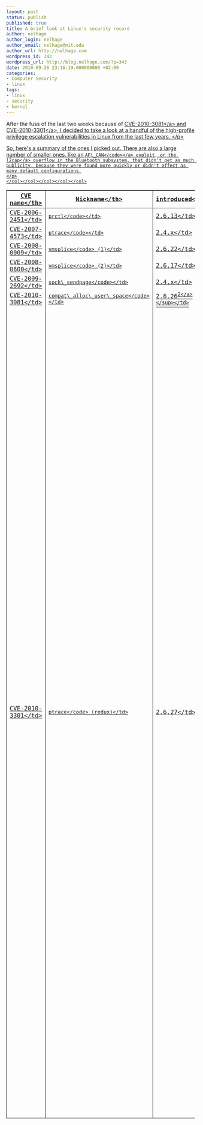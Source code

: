 ```yaml
---
layout: post
status: publish
published: true
title: A brief look at Linux's security record
author: nelhage
author_login: nelhage
author_email: nelhage@mit.edu
author_url: http://nelhage.com
wordpress_id: 343
wordpress_url: http://blog.nelhage.com/?p=343
date: 2010-09-26 23:16:19.000000000 +02:00
categories:
- Computer Security
- linux
tags:
- linux
- security
- kernel
---
```

<p>After the fuss of the last two weeks because of <a href="http:&#47;&#47;cve.mitre.org&#47;cgi-bin&#47;cvename.cgi?name=CVE-2010-3081">CVE-2010-3081<&#47;a> and <a href="http:&#47;&#47;web.nvd.nist.gov&#47;view&#47;vuln&#47;detail?vulnId=CVE-2010-3301">CVE-2010-3301<&#47;a>, I decided to take a look at a handful of the high-profile privilege escalation vulnerabilities in Linux from the last few years.
<&#47;p>
<p>
So, here's a summary of the ones I picked out. There are also a large number of smaller ones, like an <a href="http:&#47;&#47;sota.gen.nz&#47;af_can&#47;"><code>AF\_CAN<&#47;code><&#47;a> exploit, or the <a href="http:&#47;&#47;cve.mitre.org&#47;cgi-bin&#47;cvename.cgi?name=2010-1084">l2cap<&#47;a> overflow in the Bluetooth subsystem, that didn't get as much publicity, because they were found more quickly or didn't affect as many default configurations.
<&#47;p>
<table border="2" cellspacing="0" cellpadding="6" rules="groups" frame="hsides">
<col align="left"><&#47;col><col align="left"><&#47;col><col align="right"><&#47;col><col align="right"><&#47;col><col align="left"><&#47;col>
<thead>
<tr><th>CVE name<&#47;th><th>Nickname<&#47;th><th>introduced<&#47;th><th>fixed<&#47;th><th>notes<&#47;th><&#47;tr>
<&#47;thead>
<tbody>
<tr><td>CVE-2006-2451<&#47;td><td><code>prctl<&#47;code><&#47;td><td>2.6.13<&#47;td><td>2.6.17.4<&#47;td><td><&#47;td><&#47;tr>
<tr><td>CVE-2007-4573<&#47;td><td><code>ptrace<&#47;code><&#47;td><td>2.4.x<&#47;td><td>2.6.22.7<&#47;td><td>64-bit only<&#47;td><&#47;tr>
<tr><td>CVE-2008-0009<&#47;td><td><code>vmsplice<&#47;code> (1)<&#47;td><td>2.6.22<&#47;td><td>2.6.24.1<&#47;td><td><&#47;td><&#47;tr>
<tr><td>CVE-2008-0600<&#47;td><td><code>vmsplice<&#47;code> (2)<&#47;td><td>2.6.17<&#47;td><td>2.6.24.2<&#47;td><td><&#47;td><&#47;tr>
<tr><td>CVE-2009-2692<&#47;td><td><code>sock\_sendpage<&#47;code><&#47;td><td>2.4.x<&#47;td><td>2.6.31<&#47;td><td><code>mmap\_min\_addr<&#47;code> helped <sup><a class="footref" name="fnr.1" href="#fn.1">1<&#47;a><&#47;sup><&#47;td><&#47;tr>
<tr><td>CVE-2010-3081<&#47;td><td><code>compat\_alloc\_user\_space<&#47;code><&#47;td><td>2.6.26<sup><a class="footref" name="fnr.2" href="#fn.2">2<&#47;a><&#47;sup><&#47;td><td>2.6.36<&#47;td><td><&#47;td><&#47;tr>
<tr><td>CVE-2010-3301<&#47;td><td><code>ptrace<&#47;code> (redux)<&#47;td><td>2.6.27<&#47;td><td>2.6.36<&#47;td><td>64-bit only<&#47;td><&#47;tr>
<&#47;tbody>
<&#47;table>


<p>
I'll probably have some more to say about these bugs in the future, but here's a few thoughts:
<&#47;p>
<ul>
<li>
At least two of these bugs existed since the 2.4 days. So no matter what kernel you've been running, you had privilege escalation bugs you didn't know about for as long as you were running that kernel. We don't know whether or not the blackhats knew about them, but are you feeling lucky?
<&#47;li>
<li>
I bet there are at least a few more privesc bugs dating back to 2.4 we haven't found yet.
<&#47;li>
<li>
If you run a Linux machine with untrusted local users, or with services that are at risk of being compromised (e.g. your favorite shitty PHP webapp), you'd better have a story for how you're dealing with these bugs. Including the fact that some of these were privately known for years before they were announced.
<&#47;li>
<li>
It's not clear from this sample that the kernel is getting more secure over time. I suspect we're getting better at finding bugs, particularly now that companies like Google are paying researchers to audit the kernel, but it's not obvious we're getting better at not introducing them in the first place. Certainly CVE-2010-3301 is pretty embarrassing, being a reintroduction of a bug that had been fixed seven months previously.
<&#47;li>
<&#47;ul>



<div id="footnotes">
<h2 class="footnotes">Footnotes: <&#47;h2>
<div id="text-footnotes">
<p class="footnote"><sup><a class="footnum" name="fn.1" href="#fnr.1">1<&#47;a><&#47;sup> <code>mmap_min_addr<&#47;code> mitigated this bug to a DoS, but several bugs that allowed attackers to get around that restriction were announced at the same time.
<&#47;p>
<p class="footnote"><sup><a class="footnum" name="fn.2" href="#fnr.2">2<&#47;a><&#47;sup> The public exploit relies on a call path introduced in 2.6.26, but observers have pointed out <a href="http:&#47;&#47;www.webhostingtalk.com&#47;showpost.php?p=7026467&postcount=192">the possibility<&#47;a> of exploit vectors affecting older kernels.
<&#47;p>
<&#47;div>
<&#47;div>
